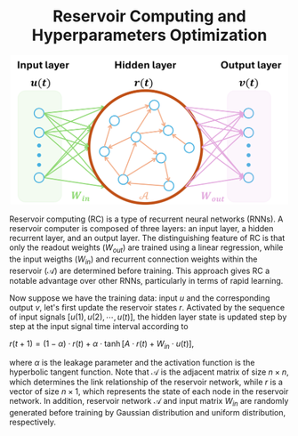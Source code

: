 
<h1 align="center">Reservoir Computing and Hyperparameters Optimization</h1>

<p align="center">
<img src='images/rc.png' width='500'>
</p>

Reservoir computing (RC) is a type of recurrent neural networks (RNNs). A reservoir computer is composed of three layers: an input layer, a hidden recurrent layer, and an output layer. The distinguishing feature of RC is that only the readout weights ($W_{out}$) are trained using a linear regression, while the input weigths ($W_{in}$) and recurrent connection weights within the reservoir ($\mathcal{A}$) are determined before training. This approach gives RC a notable advantage over other RNNs, particularly in terms of rapid learning.

Now suppose we have the training data: input $u$ and the corresponding output $v$, let's first update the reservoir states $r$. Activated by the sequence of input signals $[u(1), u(2), \cdots, u(t)]$, the hidden layer state is updated step by step at the input signal time interval according to 

$r(t+1) = (1-\alpha) \cdot r(t) + \alpha \cdot \tanh[A \cdot r(t) + W_{in} \cdot u(t)]$,

where $\alpha$ is the leakage parameter and the activation function is the hyperbolic tangent function. Note that $\mathcal{A}$ is the adjacent matrix of size $n \times n$, which determines the link relationship of the reservoir network, while $r$ is a vector of size $n \times 1$, which represents the state of each node in the reservoir network. In addition, reservoir network $\mathcal{A}$ and input matrix $W_{in}$ are randomly generated before training by Gaussian distribution and uniform distribution, respectively.













